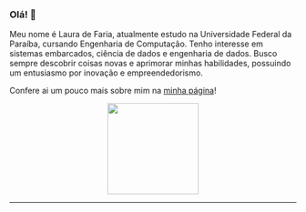 ### Olá! 👋

Meu nome é Laura de Faria, atualmente estudo na Universidade Federal da Paraíba, cursando Engenharia de Computação. Tenho interesse em sistemas embarcados, ciência de dados e engenharia de dados. Busco sempre descobrir coisas novas e aprimorar minhas habilidades, possuindo um entusiasmo por inovação e empreendedorismo.

 Confere ai um pouco mais sobre mim na [minha página](https://lauradefaria.github.io)!

<p align="center">
<a href="https://github.com/lauradefaria">
  <img height="160em" src="https://github-readme-stats.vercel.app/api/top-langs/?username=lauradefaria&theme=dracula&layout=compact&langs_count=6" />
</a>
</p>

---
